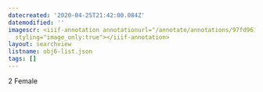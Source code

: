 ```yaml
---
datecreated: '2020-04-25T21:42:00.084Z'
datemodified: ''
imagescr: <iiif-annotation annotationurl="/annotate/annotations/97fd961e-873d-11ea-afed-5254008afee6.json"
  styling="image_only:true"></iiif-annotation>
layout: searchview
listname: obj6-list.json
tags: []
---
```

2 Female
